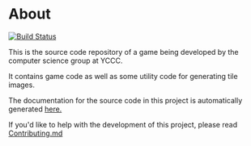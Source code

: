# About

[![Build Status](https://travis-ci.org/tay10r/game.svg?branch=master)](https://travis-ci.org/tay10r/game)

This is the source code repository of a game being developed by the computer science group at YCCC.

It contains game code as well as some utility code for generating tile images.

The documentation for the source code in this project is automatically generated [here.](https://tay10r.github.io/game/docs/package-summary.html)

If you'd like to help with the development of this project, please read [Contributing.md](Contributing.md)

